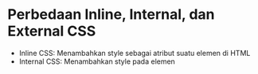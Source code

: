 # Perbedaan Inline, Internal, dan External CSS

- Inline CSS: Menambahkan style sebagai atribut suatu elemen di HTML
- Internal CSS: Menambahkan style pada elemen <style> yang ada di bagian head.
- External CSS: Menambahkan style pada file CSS yang ada di luar HTML

Inline CSS adalah yang paling spesifik, sedangkan External CSS yang paling umum. Untuk style yang bersifat umum, yaitu External CSS, kita dapat menggunakan 1 file untuk keseluruhan atau sebagian besar website, tetapi sangat sulit untuk membuat style spesifik untuk suatu element/halaman. Sebaliknya, untuk Inline CSS, akan sangat mudah membuat style yang spesifik, tetapi apabila banyak element membutuhkan style yang sama, penggunaan Inline CSS tidak praktis karena harus menulis style yang sama pada banyak elemen.

# Tag HTML5

- <nav>: Navigasi link website
- <header>: Header suatu bagian dari suatu halaman
- <footer>: Footer suatu bagian dari suatu halaman
- <embed>: Untuk memasukkan file dari web/aplikasi lain ke HTML, biasanya video/audio
- <audio>: Audio/suara dalam HTML

# Tipe-tipe CSS Selector

- .class: Memilih semua elemen dengan nama class tertentu
- .class1.class2: Memilih semua elemen yang memiliki kedua nama class yang sudah dituliskan sebelumnya
- #id: Memilih semua elemen dengan id tertentu
- *: Memilih semua elemen
- element: Memilih semua elemen dengan nama tertentu

# Implementasi Checklist

- Memasukkan file CSS dan JS yang diperlukan ke dalam folder ``static/`` dan meng-import file-file tersebut pada ``base.html``
- Menggunakan card untuk form yang ada di setiap halaman dan setiap task di todolist
- Menentukan style width, top, dan left agar posisi card-card tersebut sesuai
- Memberikan navbar pada halaman todolist yang berisi button-button yang sudah ada sebelumnya
- Memperindah button-button yang ada menggunakan class ``btn``
- Memberikan warna untuk setiap elemen agar lebih menarik
- Memberikan class ``fw-bold`` untuk teks-teks yang ingin dijadikan bold
- Boostrap otomatis membuat halaman-halaman yang ada menjadi responsive, sehingga tidak perlu lagi dilakukan perubahan